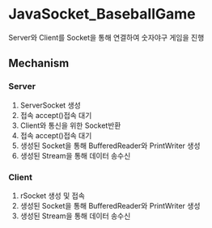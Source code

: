 <h1>JavaSocket_BaseballGame</h1>
<p>Server와 Client를 Socket을 통해 연결하여 숫자야구 게임을 진행</p>

<div>
  <h2>Mechanism</h2>
  <h3>Server</h3>
  <ol type="1">
    <li>ServerSocket 생성</li>
    <li>접속 accept()접속 대기</li>
    <li>Client와 통신을 위한 Socket반환</li>
    <li>접속 accept()접속 대기</li>
    <li>생성된 Socket을 통해 BufferedReader와 PrintWriter 생성</li>
    <li>생성된 Stream을 통해 데이터 송수신</li>
  </ol>
  
  <h3>Client</h3>
  <ol type="1">
    <li>rSocket 생성 및 접속</li>
    <li>생성된 Socket을 통해 BufferedReader와 PrintWriter 생성</li>
    <li>생성된 Stream을 통해 데이터 송수신</li>
  </ol>
</div>


